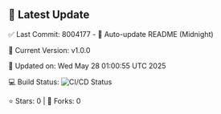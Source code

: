 ## 🚀 Latest Update

✅ Last Commit: 8004177 - 🤖 Auto-update README (Midnight)

🌟 Current Version: v1.0.0

📅 Updated on: Wed May 28 01:00:55 UTC 2025

💻 Build Status: ![CI/CD Status](https://github.com/SaiAryan1784/wedding_frontend/actions/workflows/update-readme.yml/badge.svg)

⭐️ Stars: 0 | 🍴 Forks: 0
